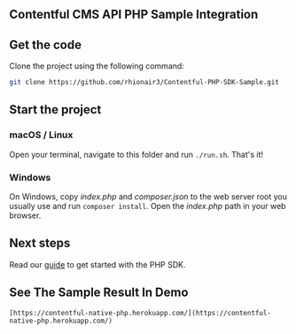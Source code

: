 ## Contentful CMS API PHP Sample Integration
## Get the code

Clone the project using the following command:

```bash
git clone https://github.com/rhionair3/Contentful-PHP-SDK-Sample.git
```

## Start the project

### macOS / Linux

Open your terminal, navigate to this folder and run `./run.sh`. That's it!

### Windows

On Windows, copy *index.php* and *composer.json* to the web server root you usually use and run `composer install`. Open the *index.php* path in your web browser.

## Next steps

Read our [guide](https://www.contentful.com/developers/docs/php/tutorials/getting-started-with-contentful-and-php/) to get started with the PHP SDK.

## See The Sample Result In Demo

```
[https://contentful-native-php.herokuapp.com/](https://contentful-native-php.herokuapp.com/)
```
